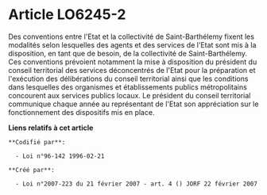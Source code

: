 # Article LO6245-2

Des conventions entre l'Etat et la collectivité de Saint-Barthélemy fixent les modalités selon lesquelles des agents et des
services de l'Etat sont mis à la disposition, en tant que de besoin, de la collectivité de Saint-Barthélemy. Ces conventions
prévoient notamment la mise à disposition du président du conseil territorial des services déconcentrés de l'Etat pour la
préparation et l'exécution des délibérations du conseil territorial ainsi que les conditions dans lesquelles des organismes
et établissements publics métropolitains concourent aux services publics locaux. Le président du conseil territorial
communique chaque année au représentant de l'Etat son appréciation sur le fonctionnement des dispositifs mis en place.

**Liens relatifs à cet article**

	**Codifié par**:

	  - Loi n°96-142 1996-02-21

	**Créé par**:

	  - Loi n°2007-223 du 21 février 2007 - art. 4 () JORF 22 février 2007
